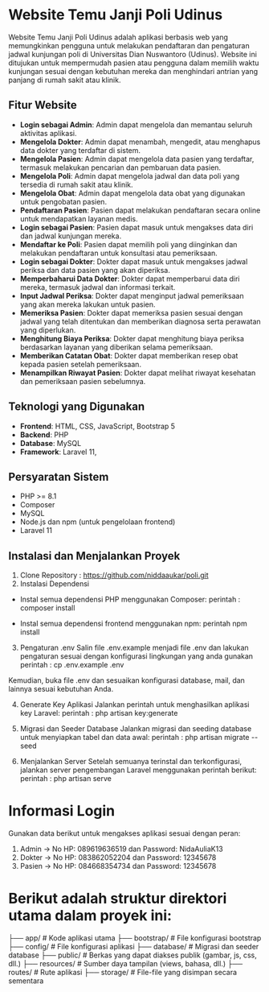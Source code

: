# Website Temu Janji Poli Udinus

Website Temu Janji Poli Udinus adalah aplikasi berbasis web yang memungkinkan pengguna untuk melakukan pendaftaran dan pengaturan jadwal kunjungan  poli di Universitas Dian Nuswantoro (Udinus). Website ini ditujukan untuk mempermudah pasien atau pengguna dalam memilih waktu kunjungan sesuai dengan kebutuhan mereka dan menghindari antrian yang panjang di rumah sakit atau klinik.

## Fitur Website 
- **Login sebagai Admin**: Admin dapat mengelola dan memantau seluruh aktivitas aplikasi.
- **Mengelola Dokter**: Admin dapat menambah, mengedit, atau menghapus data dokter yang terdaftar di sistem.
- **Mengelola Pasien**: Admin dapat mengelola data pasien yang terdaftar, termasuk melakukan pencarian dan pembaruan data pasien.
- **Mengelola Poli**: Admin dapat mengelola jadwal dan data poli yang tersedia di rumah sakit atau klinik.
- **Mengelola Obat**: Admin dapat mengelola data obat yang digunakan untuk pengobatan pasien.
- **Pendaftaran Pasien**: Pasien dapat melakukan pendaftaran secara online untuk mendapatkan layanan medis.
- **Login sebagai Pasien**: Pasien dapat masuk untuk mengakses data diri dan jadwal kunjungan mereka.
- **Mendaftar ke Poli**: Pasien dapat memilih poli yang diinginkan dan melakukan pendaftaran untuk konsultasi atau pemeriksaan.
- **Login sebagai Dokter**: Dokter dapat masuk untuk mengakses jadwal periksa dan data pasien yang akan diperiksa.
- **Memperbaharui Data Dokter**: Dokter dapat memperbarui data diri mereka, termasuk jadwal dan informasi terkait.
- **Input Jadwal Periksa**: Dokter dapat menginput jadwal pemeriksaan yang akan mereka lakukan untuk pasien.
- **Memeriksa Pasien**: Dokter dapat memeriksa pasien sesuai dengan jadwal yang telah ditentukan dan memberikan diagnosa serta perawatan yang diperlukan.
- **Menghitung Biaya Periksa**: Dokter dapat menghitung biaya periksa berdasarkan layanan yang diberikan selama pemeriksaan.
- **Memberikan Catatan Obat**: Dokter dapat memberikan resep obat kepada pasien setelah pemeriksaan.
- **Menampilkan Riwayat Pasien**: Dokter dapat melihat riwayat kesehatan dan pemeriksaan pasien sebelumnya.

## Teknologi yang Digunakan
- **Frontend**: HTML, CSS, JavaScript, Bootstrap 5
- **Backend**: PHP 
- **Database**: MySQL
- **Framework**: Laravel 11, 

## Persyaratan Sistem
- PHP >= 8.1
- Composer
- MySQL
- Node.js dan npm (untuk pengelolaan frontend)
- Laravel 11

## Instalasi dan Menjalankan Proyek
1. Clone Repository : https://github.com/niddaaukar/poli.git
2. Instalasi Dependensi
- Instal semua dependensi PHP menggunakan Composer:
perintah :
composer install

- Instal semua dependensi frontend menggunakan npm:
perintah
npm install

3. Pengaturan .env
Salin file .env.example menjadi file .env dan lakukan pengaturan sesuai dengan konfigurasi lingkungan yang anda gunakan
perintah : 
cp .env.example .env

Kemudian, buka file .env dan sesuaikan konfigurasi database, mail, dan lainnya sesuai kebutuhan Anda.

4. Generate Key Aplikasi
Jalankan perintah untuk menghasilkan aplikasi key Laravel:
perintah : 
php artisan key:generate

5. Migrasi dan Seeder Database
Jalankan migrasi dan seeding database untuk menyiapkan tabel dan data awal:
perintah : 
php artisan migrate --seed

6. Menjalankan Server
Setelah semuanya terinstal dan terkonfigurasi, jalankan server pengembangan Laravel menggunakan perintah berikut:
perintah : 
php artisan serve

# Informasi Login

Gunakan data berikut untuk mengakses aplikasi sesuai dengan peran:

1. Admin -> No HP: 089619636519 dan Password: NidaAuliaK13
2. Dokter -> No HP: 083862052204 dan Password: 12345678
3. Pasien -> No HP: 084668354734 dan Password: 12345678

# Berikut adalah struktur direktori utama dalam proyek ini:

├── app/               # Kode aplikasi utama
├── bootstrap/         # File konfigurasi bootstrap
├── config/            # File konfigurasi aplikasi
├── database/          # Migrasi dan seeder database
├── public/            # Berkas yang dapat diakses publik (gambar, js, css, dll.)
├── resources/         # Sumber daya tampilan (views, bahasa, dll.)
├── routes/            # Rute aplikasi
├── storage/           # File-file yang disimpan secara sementara